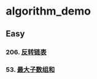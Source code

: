 # algorithm_demo
## Easy
### 206. [反转链表](https://leetcode-cn.com/problems/reverse-linked-list/)
### 53. [最大子数组和](https://leetcode-cn.com/problems/maximum-subarray/)
